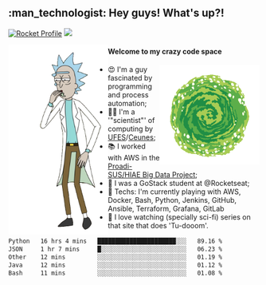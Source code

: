
<h2> :man_technologist: Hey guys! What's up?!</h2>
                                                                         
[![Rocket Profile](https://img.shields.io/static/v1?label=Rocketseat&message=Profile&colorA=purple&color=black&logo=Rocket&logoColor=white)](https://app.rocketseat.com.br/me/elyabe)
<a href="https://www.linkedin.com/in/elyabe/"><img src="https://img.shields.io/badge/LinkedIn-informational?logo=linkedin"/></a>

<img align='left' src="https://raw.githubusercontent.com/Elyabe/Elyabe/master/images/rick-dancing.gif" width='200'>

                       
#### Welcome to my crazy code space 
<img align='right' src="https://raw.githubusercontent.com/Elyabe/elyabe/master/images/portal-3.gif" width='200'>

- :heart_eyes: I'm a guy fascinated by programming and process automation; 
- :office_worker: I'm a '"scientist"' of computing by [UFES](http://ufes.br)/[Ceunes](http://ceunes.ufes.br);
- :books: I worked with AWS in the [Proadi-SUS/HIAE Big Data Project](https://www.einstein.br/responsabilidade-social/atuacao-com-o-ministerio-da-saude/proadi-sus);
- :rocket: I was a GoStack student at @Rocketseat;
- :green_heart: Techs: I'm currently playing with AWS, Docker, Bash, Python, Jenkins, GitHub, Ansible, Terraform, Grafana, GitLab
- :movie_camera: I love watching (specially sci-fi) series on that site that does 'Tu-dooom'.

<!--START_SECTION:waka-->
```text
Python   16 hrs 4 mins   ██████████████████████░░░   89.16 % 
JSON     1 hr 7 mins     █░░░░░░░░░░░░░░░░░░░░░░░░   06.23 % 
Other    12 mins         ░░░░░░░░░░░░░░░░░░░░░░░░░   01.19 % 
Java     12 mins         ░░░░░░░░░░░░░░░░░░░░░░░░░   01.12 % 
Bash     11 mins         ░░░░░░░░░░░░░░░░░░░░░░░░░   01.08 %
```
<!--END_SECTION:waka-->
